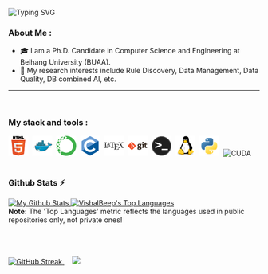 
![Typing SVG](https://readme-typing-svg.herokuapp.com?lines=Hello%2C+I+am+Ziyan+Han+👋)


  
### About Me :
- 🎓 I am a Ph.D. Candidate in Computer Science and Engineering at Beihang University (BUAA).
- 🔭 My research interests include Rule Discovery, Data Management, Data Quality, DB combined AI, etc.

---

<br>

### My stack and tools :

<div>
  <img src="https://github.com/devicons/devicon/blob/master/icons/html5/html5-original-wordmark.svg" title="HTML5" alt="HTML" width="40" height="40"/>&nbsp;
  <img src="https://github.com/devicons/devicon/blob/master/icons/docker/docker-original.svg" title="Docker" alt="Docker" width="40" height="40"/>&nbsp;
  <img src="https://github.com/devicons/devicon/blob/master/icons/anaconda/anaconda-original.svg" title="Anaconda" alt="Anaconda" width="40" height="40"/>&nbsp;
  <img src="https://github.com/devicons/devicon/blob/master/icons/c/c-original.svg" title="C" alt="C" width="40" height="40"/>&nbsp;
  <img src="https://github.com/devicons/devicon/blob/master/icons/latex/latex-original.svg" title="Latex" alt="Latex" width="40" height="40"/>&nbsp;
  <img src="https://github.com/devicons/devicon/blob/master/icons/git/git-original-wordmark.svg" title="Git" alt="Git" width="40" height="40"/>&nbsp;
  <img src="https://raw.githubusercontent.com/github/explore/80688e429a7d4ef2fca1e82350fe8e3517d3494d/topics/terminal/terminal.png" title="Terminal" alt="Terminal" width="40" height="40"/>&nbsp;
  <img src="https://github.com/devicons/devicon/blob/master/icons/linux/linux-original.svg" title="Linux" alt="Linux" width="40" height="40"/>&nbsp;
  <img src="https://github.com/devicons/devicon/blob/master/icons/python/python-original.svg" title="Python" alt="Python" width="40" height="40"/>&nbsp;
  <img src="https://cdn.jsdelivr.net/npm/simple-icons@latest/icons/nvidia.svg" title="CUDA" alt="CUDA" width="40" height="40"/>&nbsp;
</div>

<br>

### Github Stats ⚡
  
  <a href="https://github.com/anuraghazra/github-readme-stats">
  <img alt="My Github Stats" src="https://github-readme-stats.vercel.app/api?username=philo-vanguard&count_private=true&show_icons=true&card_width=340&hide_border=true&custom_title=Stats&theme=dracula" height="180px"/>
  </a>
  <a href="https://github.com/anuraghazra/github-readme-stats">
  <img alt="VishalBeep's Top Languages" src="https://github-readme-stats.vercel.app/api/top-langs/?username=philo-vanguard&langs_count=8&layout=compact&card_width=340&hide_border=true&theme=dracula" height="180px"/>
  </a>
  <br>
  <b>Note:</b> The 'Top Languages' metric reflects the languages used in public repositories only, not private ones!
  <br>
  <br>
  <br>
  <br>
  
  <p>
  <a href="https://git.io/streak-stats">
    <img src="https://github-readme-streak-stats.herokuapp.com?user=philo-vanguard&card_width=520&card_height=210&theme=dracula" alt="GitHub Streak" />
  </a>
  &nbsp;&nbsp;&nbsp;
  <img src="https://github.com/Aquarius-blake/Images/blob/main/Profile/gifs/programmer.gif" width="200px"/>
  </p>
 <br>


<!--
**philo-vanguard/philo-vanguard** is a ✨ _special_ ✨ repository because its `README.md` (this file) appears on your GitHub profile.

Here are some ideas to get you started:

- 🔭 I’m currently working on ...
- 🌱 I’m currently learning ...
- 👯 I’m looking to collaborate on ...
- 🤔 I’m looking for help with ...
- 💬 Ask me about ...
- 📫 How to reach me: ...
- 😄 Pronouns: ...
- ⚡ Fun fact: ...
-->
